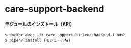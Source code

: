 # care-support-backend

#### モジュールのインストール（API）
```
$ docker exec -it care-support-backend-backend-1 bash
$ pipenv install {モジュール名}
```
